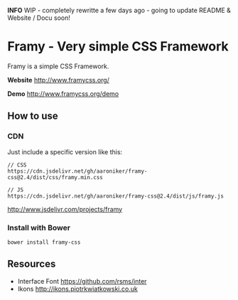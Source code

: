 __INFO__ WIP - completely rewritte a few days ago - going to update README & Website / Docu soon!

# Framy - Very simple CSS Framework

Framy is a simple CSS Framework.

__Website__ http://www.framycss.org/

__Demo__ http://www.framycss.org/demo

## How to use

### CDN

Just include a specific version like this:
```
// CSS
https://cdn.jsdelivr.net/gh/aaroniker/framy-css@2.4/dist/css/framy.min.css

// JS
https://cdn.jsdelivr.net/gh/aaroniker/framy-css@2.4/dist/js/framy.js
```

http://www.jsdelivr.com/projects/framy

### Install with Bower
```
bower install framy-css
```

## Resources

* Interface Font https://github.com/rsms/inter
* Ikons http://ikons.piotrkwiatkowski.co.uk
